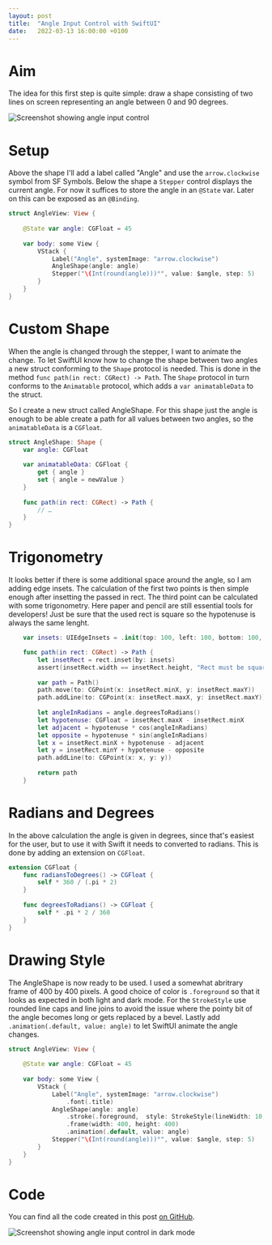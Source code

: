 ```yaml
---
layout: post
title:  "Angle Input Control with SwiftUI"
date:   2022-03-13 16:00:00 +0100
---
```


# Aim

The idea for this first step is quite simple: draw a shape consisting of two lines on screen representing an angle between 0 and 90 degrees.

![Screenshot showing angle input control](/assets/posts/angle/angle-light.png)

# Setup

Above the shape I'll add a label called "Angle" and use the `arrow.clockwise` symbol from SF Symbols. Below the shape a `Stepper` control displays the current angle. For now it suffices to store the angle in an `@State` var. Later on this can be exposed as an `@Binding`.

```swift
struct AngleView: View {
    
    @State var angle: CGFloat = 45
    
    var body: some View {
        VStack {
            Label("Angle", systemImage: "arrow.clockwise")
            AngleShape(angle: angle)
            Stepper("\(Int(round(angle)))°", value: $angle, step: 5)
        }
    }
}
```

# Custom Shape

When the angle is changed through the stepper, I want to animate the change. To let SwiftUI know how to change the shape between two angles a new struct conforming to the `Shape` protocol is needed. This is done in the method `func path(in rect: CGRect) -> Path`. The `Shape` protocol in turn conforms to the `Animatable` protocol, which adds a `var animatableData` to the struct.

So I create a new struct called AngleShape. For this shape just the angle is enough to be able create a path for all values between two angles, so the `animatableData` is a `CGFloat`.

```swift
struct AngleShape: Shape {
    var angle: CGFloat
    
    var animatableData: CGFloat {
        get { angle }
        set { angle = newValue }
    }
       
    func path(in rect: CGRect) -> Path {
        // …
    }
}
```

# Trigonometry

 It looks better if there is some additional space around the angle, so I am adding edge insets. The calculation of the first two points is then simple enough after insetting the passed in rect. The third point can be calculated with some trigonometry. Here paper and pencil are still essential tools for developers! Just be sure that the used rect is square so the hypotenuse is always the same lenght.

```swift
    var insets: UIEdgeInsets = .init(top: 100, left: 100, bottom: 100, right: 100)

    func path(in rect: CGRect) -> Path {
        let insetRect = rect.inset(by: insets)
        assert(insetRect.width == insetRect.height, "Rect must be square")
        
        var path = Path()
        path.move(to: CGPoint(x: insetRect.minX, y: insetRect.maxY))
        path.addLine(to: CGPoint(x: insetRect.maxX, y: insetRect.maxY))
        
        let angleInRadians = angle.degreesToRadians()
        let hypotenuse: CGFloat = insetRect.maxX - insetRect.minX
        let adjacent = hypotenuse * cos(angleInRadians)
        let opposite = hypotenuse * sin(angleInRadians)
        let x = insetRect.minX + hypotenuse - adjacent
        let y = insetRect.minY + hypotenuse - opposite
        path.addLine(to: CGPoint(x: x, y: y))
        
        return path
    }
```

# Radians and Degrees

In the above calculation the angle is given in degrees, since that's easiest for the user, but to use it with Swift it needs to converted to radians. This is done by adding an extension on `CGFloat`.

```swift
extension CGFloat {
    func radiansToDegrees() -> CGFloat {
        self * 360 / (.pi * 2)
    }
    
    func degreesToRadians() -> CGFloat {
        self * .pi * 2 / 360
    }
}
```

# Drawing Style

The AngleShape is now ready to be used. I used a somewhat abritrary frame of 400 by 400 pixels. A good choice of color is `.foreground` so that it looks as expected in both light and dark mode. For the `StrokeStyle` use rounded line caps and line joins to avoid the issue where the pointy bit of the angle becomes long or gets replaced by a bevel. Lastly add `.animation(.default, value: angle)` to let SwiftUI animate the angle changes.

```swift
struct AngleView: View {
    
    @State var angle: CGFloat = 45
    
    var body: some View {
        VStack {
            Label("Angle", systemImage: "arrow.clockwise")
                .font(.title)
            AngleShape(angle: angle)
                .stroke(.foreground,  style: StrokeStyle(lineWidth: 10, lineCap: .round, lineJoin: .round))
                .frame(width: 400, height: 400)
                .animation(.default, value: angle)
            Stepper("\(Int(round(angle)))°", value: $angle, step: 5)
        }
    }
}
```

# Code

You can find all the code created in this post [on GitHub](https://github.com/johankool/blog-angle/tree/blog-post-1).

![Screenshot showing angle input control in dark mode](/assets/posts/angle/angle-dark.png)